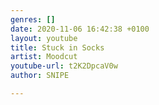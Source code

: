 ```yaml
---
genres: []
date: 2020-11-06 16:42:38 +0100
layout: youtube
title: Stuck in Socks
artist: Moodcut
youtube-url: t2K2DpcaV0w
author: SNIPE

---
```

